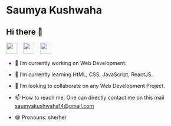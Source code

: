 # **Saumya Kushwaha**

## Hi there 👋

[<img src="https://cdn0.iconfinder.com/data/icons/global-top-brands/430/linkedin-logo-1-256.png" width="30" height="30" />](https://www.linkedin.com/in/saumya-kushwaha-4507661a4/)&nbsp;&nbsp;&nbsp;
[<img src="https://cdn3.iconfinder.com/data/icons/social-media-black-white-2/512/BW_Twitter_glyph_svg-256.png" width="30" height="30" />](https://twitter.com/SaumyaKushwah16)&nbsp;&nbsp;&nbsp;
[<img src="https://cdn0.iconfinder.com/data/icons/octicons/1024/mark-github-256.png" width="30" height="30" />](https://github.com/saumyak14)

- 🔭 I’m currently working on Web Development.

- 🌱 I’m currently learning HtML, CSS, JavaScript, ReactJS.
- 👯 I’m looking to collaborate on any Web Development Project.
- 📫 How to reach me: One can directly contact me on this mail saumyakushwaha14@gmail.com
- 😄 Pronouns: she/her
